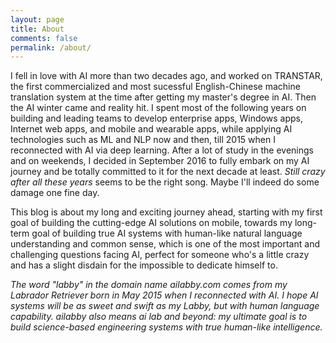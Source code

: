 ```yaml
---
layout: page
title: About
comments: false
permalink: /about/
---
```


I fell in love with AI more than two decades ago, and worked on TRANSTAR, the first commercialized and most sucessful English-Chinese machine translation system at the time after getting my master's degree in AI. Then the AI winter came and reality hit. I spent most of the following years on building and leading teams to develop enterprise apps, Windows apps, Internet web apps, and mobile and wearable apps, while applying AI technologies such as ML and NLP now and then, till 2015 when I reconnected with AI via deep learning. After a lot of study in the evenings and on weekends, I decided in September 2016 to fully embark on my AI journey and be totally committed to it for the next decade at least. *Still crazy after all these years* seems to be the right song. Maybe I'll indeed do some damage one fine day.

This blog is about my long and exciting journey ahead, starting with my first goal of building the cutting-edge AI solutions on mobile, towards my long-term goal of building true AI systems with human-like natural language understanding and common sense, which is one of the most important and challenging questions facing AI, perfect for someone who's a little crazy and has a slight disdain for the impossible to dedicate himself to.

*The word "labby" in the domain name ailabby.com comes from my Labrador Retriever born in May 2015 when I reconnected with AI. I hope AI systems will be as sweet and swift as my Labby, but with human language capability. ailabby also means ai lab and beyond: my ultimate goal is to build science-based engineering systems with true human-like intelligence.*
